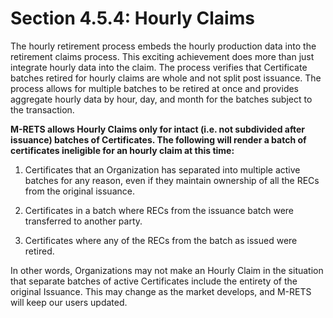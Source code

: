 # Section 4.5.4: Hourly Claims

The hourly retirement process embeds the hourly production data into the retirement claims process. This exciting achievement does more than just integrate hourly data into the claim. The process verifies that Certificate batches retired for hourly claims are whole and not split post issuance. The process allows for multiple batches to be retired at once and provides aggregate hourly data by hour, day, and month for the batches subject to the transaction.

**M-RETS allows Hourly Claims only for intact (i.e. not subdivided after issuance) batches of Certificates. The following will render a batch of certificates ineligible for an hourly claim at this time:**

1. Certificates that an Organization has separated into multiple active batches for any reason, even if they maintain ownership of all the RECs from the original issuance.

2. Certificates in a batch where RECs from the issuance batch were transferred to another party.

3. Certificates where any of the RECs from the batch as issued were retired.

In other words, Organizations may not make an Hourly Claim in the situation that separate batches of active Certificates include the entirety of the original Issuance. This may change as the market develops, and M-RETS will keep our users updated.
